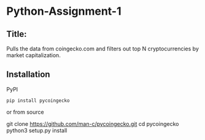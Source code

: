# Python-Assignment-1


## Title: 

Pulls the data from coingecko.com and filters out top N cryptocurrencies by market capitalization.

## Installation

PyPI
```
pip install pycoingecko
```
  
or from source


git clone https://github.com/man-c/pycoingecko.git
cd pycoingecko
python3 setup.py install
